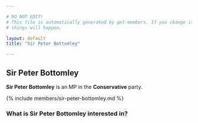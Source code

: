```yaml
---

# DO NOT EDIT!
# This file is automatically generated by get-members. If you change it, bad
# things will happen.

layout: default
title: "Sir Peter Bottomley"

---
```


## Sir Peter Bottomley

**Sir Peter Bottomley** is an MP in the **Conservative** party.

{% include members/sir-peter-bottomley.md %}

### What is Sir Peter Bottomley interested in?


